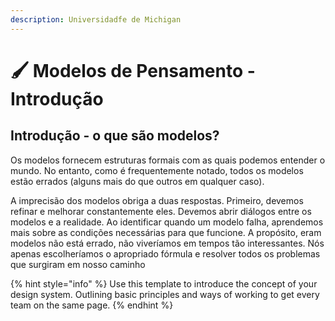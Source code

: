 ```yaml
---
description: Universidadfe de Michigan
---
```


# 🖌 Modelos de Pensamento - Introdução

## Introdução - o que são modelos?

Os modelos fornecem estruturas formais com as quais podemos entender o mundo. No entanto, como é frequentemente notado, todos os modelos estão errados (alguns mais do que outros em qualquer caso).&#x20;

A imprecisão dos modelos obriga a duas respostas. Primeiro, devemos refinar e melhorar constantemente eles. Devemos abrir diálogos entre os modelos e a realidade. Ao identificar quando um modelo falha, aprendemos mais sobre as condições necessárias para que funcione. A propósito, eram modelos não está errado, não viveríamos em tempos tão interessantes. Nós apenas escolheríamos o apropriado fórmula e resolver todos os problemas que surgiram em nosso caminho

{% hint style="info" %}
Use this template to introduce the concept of your design system. Outlining basic principles and ways of working to get every team on the same page.
{% endhint %}
